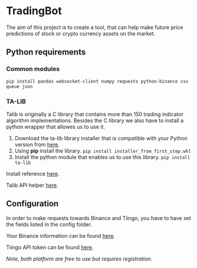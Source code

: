 # TradingBot

The aim of this project is to create a tool, that can help make future price predictions of stock or crypto currency assets on the market.

## Python requirements

### Common modules

    pip install pandas websocket-client numpy requests python-binance csv queue json

### TA-LIB
Talib is originally a C library that contains more than 150 trading indicator algorithm implementations. Besides the C library we also have to install a python wrapper that allowes us to use it.

1. Download the ta-lib library installer that is compatible with your Python version from [here](https://www.lfd.uci.edu/~gohlke/pythonlibs/#ta-lib).
2. Using **pip** install the library. `pip install installer_from_first_step.whl`
3. Install the python module that enables us to use this library. `pip install ta-lib`

Install reference [here](https://www.youtube.com/watch?v=hZIZMMcTQ8c&ab_channel=MartinMayer).

Talib API helper [here](https://www.programcreek.com/python/index/7769/talib).

## Configuration
In order to make requests towards Binance and Tiingo, you have to have set the fields listed in the config folder.

Your Binance information can be found [here](https://www.binance.com/en/my/settings/api-management).

Tiingo API token can be found [here](https://www.tiingo.com/account/api/token).

*Note, both platform are free to use but requires registration.*